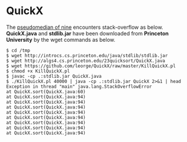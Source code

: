 # QuickX

The [pseudomedian of nine](https://en.wikipedia.org/wiki/Quicksort#History)
encounters stack-overflow as below.  
**QuickX.java** and **stdlib.jar** have been downloaded from **Princeton University**
by the wget commands as below.


    $ cd /tmp
    $ wget http://introcs.cs.princeton.edu/java/stdlib/stdlib.jar
    $ wget http://algs4.cs.princeton.edu/23quicksort/QuickX.java
    $ wget https://github.com/leorge/QuickX/raw/master/KillQuickX.pl
    $ chmod +x KillQuickX.pl
    $ javac -cp .:stdlib.jar QuickX.java
    $ ./KillQuickX.pl 40000 | java -cp .:stdlib.jar QuickX 2>&1 | head
    Exception in thread "main" java.lang.StackOverflowError 
	at QuickX.sort(QuickX.java:60) 
	at QuickX.sort(QuickX.java:94) 
	at QuickX.sort(QuickX.java:94) 
	at QuickX.sort(QuickX.java:94) 
	at QuickX.sort(QuickX.java:94) 
	at QuickX.sort(QuickX.java:94) 
	at QuickX.sort(QuickX.java:94) 
	at QuickX.sort(QuickX.java:94) 
	at QuickX.sort(QuickX.java:94) 
